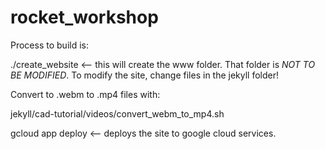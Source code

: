 # rocket_workshop

Process to build is:

./create_website   <-- this will create the www folder.  That folder is *NOT TO BE MODIFIED*. To modify the site, change files in the jekyll folder!

Convert to .webm to .mp4 files with:

jekyll/cad-tutorial/videos/convert_webm_to_mp4.sh


gcloud app deploy  <-- deploys the site to google cloud services.
